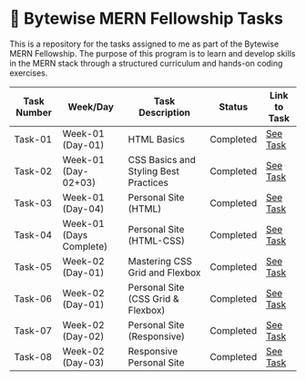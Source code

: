 🚀 Bytewise MERN Fellowship Tasks
=====================================

This is a repository for the tasks assigned to me as part of the Bytewise MERN Fellowship. The purpose of this program is to learn and develop skills in the MERN stack through a structured curriculum and hands-on coding exercises.

| Task Number | Week/Day | Task Description | Status | Link to Task |
| --- | --- | --- | --- | --- |
| Task-01 | Week-01 (Day-01) | HTML Basics | Completed | [See Task](https://github.com/Talhaa-khokhar/Bytewise-MERN-Fellowship/tree/main/WEEK1-DAY1%20(JUST%20PRACTICE-%20html-basic)) |
| Task-02 | Week-01 (Day-02+03) | CSS Basics and Styling Best Practices | Completed | [See Task](https://github.com/Talhaa-khokhar/Bytewise-MERN-Fellowship/tree/main/WEEK1-DAY2+3%20(JUST%20PRACTICE-%20css-basic)) |
| Task-03 | Week-01 (Day-04) | Personal Site (HTML) | Completed | [See Task](https://github.com/Talhaa-khokhar/Bytewise-MERN-Fellowship/tree/main/WEEK1-DAY4-PRACTICE-PERSONAL-SITE%20(Personal%20site-Html)) |
| Task-04 | Week-01 (Days Complete) | Personal Site (HTML-CSS) | Completed | [See Task](https://github.com/Talhaa-khokhar/Bytewise-MERN-Fellowship/tree/main/WEEK1-DAYS-COMPLETE%20(Personal%20site_HTML-CSS)) |
| Task-05 | Week-02 (Day-01) | Mastering CSS Grid and Flexbox | Completed | [See Task](https://github.com/Talhaa-khokhar/Bytewise-MERN-Fellowship/tree/main/WEEK2-DAY1%20(JUST%20PRACTICE-%20CSS%20Grid%20and%20Flexbox)) |
| Task-06 | Week-02 (Day-01) | Personal Site (CSS Grid & Flexbox) | Completed | [See Task](https://github.com/Talhaa-khokhar/Bytewise-MERN-Fellowship/tree/main/WEEK2-DAY1-PRACTICE-PERSONAL-SITE%20(Personal%20site-Css%20Grid%20&%20Flexbox)) |
| Task-07 | Week-02 (Day-02) | Personal Site (Responsive) | Completed | [See Task](https://github.com/Talhaa-khokhar/Bytewise-MERN-Fellowship/tree/main/WEEK2-DAY2%20(personal-site)) |
| Task-08 | Week-02 (Day-03) | Responsive Personal Site | Completed | [See Task](https://github.com/Talhaa-khokhar/Bytewise-MERN-Fellowship/tree/main/WEEK2-DAY3%20(Responsive%20personal-site)) |

